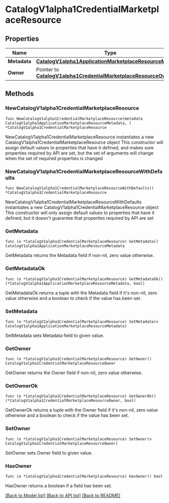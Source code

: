 # CatalogV1alpha1CredentialMarketplaceResource

## Properties

Name | Type | Description | Notes
------------ | ------------- | ------------- | -------------
**Metadata** | [**CatalogV1alpha1ApplicationMarketplaceResourceMetadata**](CatalogV1alpha1ApplicationMarketplaceResourceMetadata.md) |  | 
**Owner** | Pointer to [**CatalogV1alpha1CredentialMarketplaceResourceOwner**](CatalogV1alpha1CredentialMarketplaceResourceOwner.md) |  | [optional] 

## Methods

### NewCatalogV1alpha1CredentialMarketplaceResource

`func NewCatalogV1alpha1CredentialMarketplaceResource(metadata CatalogV1alpha1ApplicationMarketplaceResourceMetadata, ) *CatalogV1alpha1CredentialMarketplaceResource`

NewCatalogV1alpha1CredentialMarketplaceResource instantiates a new CatalogV1alpha1CredentialMarketplaceResource object
This constructor will assign default values to properties that have it defined,
and makes sure properties required by API are set, but the set of arguments
will change when the set of required properties is changed

### NewCatalogV1alpha1CredentialMarketplaceResourceWithDefaults

`func NewCatalogV1alpha1CredentialMarketplaceResourceWithDefaults() *CatalogV1alpha1CredentialMarketplaceResource`

NewCatalogV1alpha1CredentialMarketplaceResourceWithDefaults instantiates a new CatalogV1alpha1CredentialMarketplaceResource object
This constructor will only assign default values to properties that have it defined,
but it doesn't guarantee that properties required by API are set

### GetMetadata

`func (o *CatalogV1alpha1CredentialMarketplaceResource) GetMetadata() CatalogV1alpha1ApplicationMarketplaceResourceMetadata`

GetMetadata returns the Metadata field if non-nil, zero value otherwise.

### GetMetadataOk

`func (o *CatalogV1alpha1CredentialMarketplaceResource) GetMetadataOk() (*CatalogV1alpha1ApplicationMarketplaceResourceMetadata, bool)`

GetMetadataOk returns a tuple with the Metadata field if it's non-nil, zero value otherwise
and a boolean to check if the value has been set.

### SetMetadata

`func (o *CatalogV1alpha1CredentialMarketplaceResource) SetMetadata(v CatalogV1alpha1ApplicationMarketplaceResourceMetadata)`

SetMetadata sets Metadata field to given value.


### GetOwner

`func (o *CatalogV1alpha1CredentialMarketplaceResource) GetOwner() CatalogV1alpha1CredentialMarketplaceResourceOwner`

GetOwner returns the Owner field if non-nil, zero value otherwise.

### GetOwnerOk

`func (o *CatalogV1alpha1CredentialMarketplaceResource) GetOwnerOk() (*CatalogV1alpha1CredentialMarketplaceResourceOwner, bool)`

GetOwnerOk returns a tuple with the Owner field if it's non-nil, zero value otherwise
and a boolean to check if the value has been set.

### SetOwner

`func (o *CatalogV1alpha1CredentialMarketplaceResource) SetOwner(v CatalogV1alpha1CredentialMarketplaceResourceOwner)`

SetOwner sets Owner field to given value.

### HasOwner

`func (o *CatalogV1alpha1CredentialMarketplaceResource) HasOwner() bool`

HasOwner returns a boolean if a field has been set.


[[Back to Model list]](../README.md#documentation-for-models) [[Back to API list]](../README.md#documentation-for-api-endpoints) [[Back to README]](../README.md)


